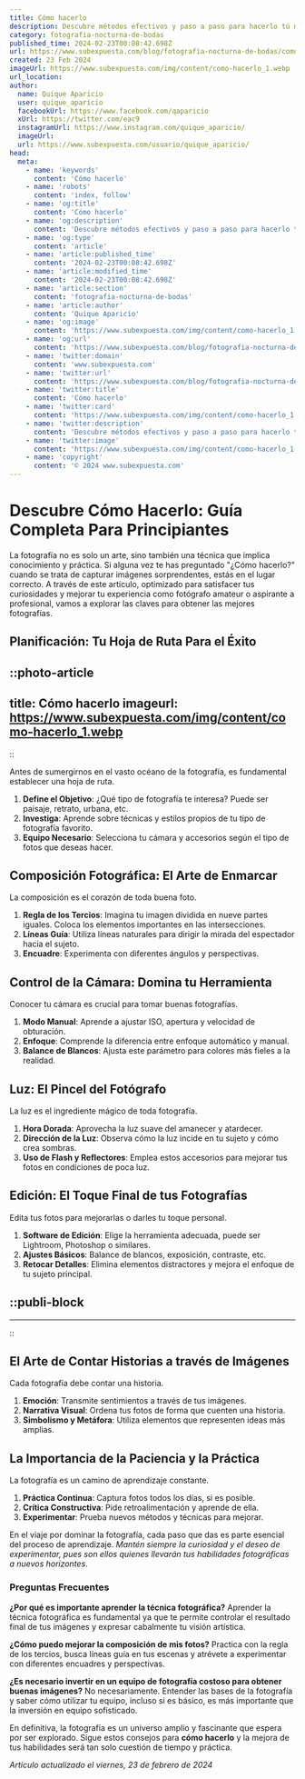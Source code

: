 ```yaml
---
title: Cómo hacerlo
description: Descubre métodos efectivos y paso a paso para hacerlo tú mismo. Consejos útiles y prácticos para lograrlo con éxito. ¡Empieza ahora!
category: fotografia-nocturna-de-bodas
published_time: 2024-02-23T00:08:42.698Z
url: https://www.subexpuesta.com/blog/fotografia-nocturna-de-bodas/como-hacerlo
created: 23 Feb 2024
imageUrl: https://www.subexpuesta.com/img/content/como-hacerlo_1.webp
url_location:
author:
  name: Quique Aparicio
  user: quique_aparicio
  facebookUrl: https://www.facebook.com/qaparicio
  xUrl: https://twitter.com/eac9
  instagramUrl: https://www.instagram.com/quique_aparicio/
  imageUrl: 
  url: https://www.subexpuesta.com/usuario/quique_aparicio/
head:
  meta:
    - name: 'keywords'
      content: 'Cómo hacerlo'
    - name: 'robots'
      content: 'index, follow'
    - name: 'og:title'
      content: 'Cómo hacerlo'
    - name: 'og:description'
      content: 'Descubre métodos efectivos y paso a paso para hacerlo tú mismo. Consejos útiles y prácticos para lograrlo con éxito. ¡Empieza ahora!'
    - name: 'og:type'
      content: 'article'
    - name: 'article:published_time'
      content: '2024-02-23T00:08:42.698Z'
    - name: 'article:modified_time'
      content: '2024-02-23T00:08:42.698Z'
    - name: 'article:section'
      content: 'fotografia-nocturna-de-bodas'
    - name: 'article:author'
      content: 'Quique Aparicio'
    - name: 'og:image'
      content: 'https://www.subexpuesta.com/img/content/como-hacerlo_1.webp'
    - name: 'og:url'
      content: 'https://www.subexpuesta.com/blog/fotografia-nocturna-de-bodas/como-hacerlo'
    - name: 'twitter:domain'
      content: 'www.subexpuesta.com'
    - name: 'twitter:url'
      content: 'https://www.subexpuesta.com/blog/fotografia-nocturna-de-bodas/como-hacerlo'
    - name: 'twitter:title'
      content: 'Cómo hacerlo'
    - name: 'twitter:card'
      content: 'https://www.subexpuesta.com/img/content/como-hacerlo_1.webp'
    - name: 'twitter:description'
      content: 'Descubre métodos efectivos y paso a paso para hacerlo tú mismo. Consejos útiles y prácticos para lograrlo con éxito. ¡Empieza ahora!'
    - name: 'twitter:image'
      content: 'https://www.subexpuesta.com/img/content/como-hacerlo_1.webp'
    - name: 'copyright'
      content: '© 2024 www.subexpuesta.com'
---
```

# Descubre Cómo Hacerlo: Guía Completa Para Principiantes

La fotografía no es solo un arte, sino también una técnica que implica conocimiento y práctica. Si alguna vez te has preguntado "¿Cómo hacerlo?" cuando se trata de capturar imágenes sorprendentes, estás en el lugar correcto. A través de este artículo, optimizado para satisfacer tus curiosidades y mejorar tu experiencia como fotógrafo amateur o aspirante a profesional, vamos a explorar las claves para obtener las mejores fotografías.

## Planificación: Tu Hoja de Ruta Para el Éxito

::photo-article
---
title: Cómo hacerlo
imageurl: https://www.subexpuesta.com/img/content/como-hacerlo_1.webp
---
::



Antes de sumergirnos en el vasto océano de la fotografía, es fundamental establecer una hoja de ruta.

1. **Define el Objetivo**: ¿Qué tipo de fotografía te interesa? Puede ser paisaje, retrato, urbana, etc.
2. **Investiga**: Aprende sobre técnicas y estilos propios de tu tipo de fotografía favorito.
3. **Equipo Necesario**: Selecciona tu cámara y accesorios según el tipo de fotos que deseas hacer.

## Composición Fotográfica: El Arte de Enmarcar
La composición es el corazón de toda buena foto.

1. **Regla de los Tercios**: Imagina tu imagen dividida en nueve partes iguales. Coloca los elementos importantes en las intersecciones.
2. **Líneas Guía**: Utiliza líneas naturales para dirigir la mirada del espectador hacia el sujeto.
3. **Encuadre**: Experimenta con diferentes ángulos y perspectivas.

## Control de la Cámara: Domina tu Herramienta
Conocer tu cámara es crucial para tomar buenas fotografías.

1. **Modo Manual**: Aprende a ajustar ISO, apertura y velocidad de obturación.
2. **Enfoque**: Comprende la diferencia entre enfoque automático y manual.
3. **Balance de Blancos**: Ajusta este parámetro para colores más fieles a la realidad.

## Luz: El Pincel del Fotógrafo

La luz es el ingrediente mágico de toda fotografía.

1. **Hora Dorada**: Aprovecha la luz suave del amanecer y atardecer.
2. **Dirección de la Luz**: Observa cómo la luz incide en tu sujeto y cómo crea sombras.
3. **Uso de Flash y Reflectores**: Emplea estos accesorios para mejorar tus fotos en condiciones de poca luz.

## Edición: El Toque Final de tus Fotografías

Edita tus fotos para mejorarlas o darles tu toque personal.

1. **Software de Edición**: Elige la herramienta adecuada, puede ser Lightroom, Photoshop o similares.
2. **Ajustes Básicos**: Balance de blancos, exposición, contraste, etc.
3. **Retocar Detalles**: Elimina elementos distractores y mejora el enfoque de tu sujeto principal.


  ::publi-block
  ---
  ---
  ::
  
  

## El Arte de Contar Historias a través de Imágenes

Cada fotografía debe contar una historia.

1. **Emoción**: Transmite sentimientos a través de tus imágenes.
2. **Narrativa Visual**: Ordena tus fotos de forma que cuenten una historia.
3. **Simbolismo y Metáfora**: Utiliza elementos que representen ideas más amplias.

## La Importancia de la Paciencia y la Práctica

La fotografía es un camino de aprendizaje constante.

1. **Práctica Continua**: Captura fotos todos los días, si es posible.
2. **Crítica Constructiva**: Pide retroalimentación y aprende de ella.
3. **Experimentar**: Prueba nuevos métodos y técnicas para mejorar.

En el viaje por dominar la fotografía, cada paso que das es parte esencial del proceso de aprendizaje. *Mantén siempre la curiosidad y el deseo de experimentar, pues son ellos quienes llevarán tus habilidades fotográficas a nuevos horizontes*.

### Preguntas Frecuentes

**¿Por qué es importante aprender la técnica fotográfica?**
Aprender la técnica fotográfica es fundamental ya que te permite controlar el resultado final de tus imágenes y expresar cabalmente tu visión artística.

**¿Cómo puedo mejorar la composición de mis fotos?**
Practica con la regla de los tercios, busca líneas guía en tus escenas y atrévete a experimentar con diferentes encuadres y perspectivas.

**¿Es necesario invertir en un equipo de fotografía costoso para obtener buenas imágenes?**
No necesariamente. Entender las bases de la fotografía y saber cómo utilizar tu equipo, incluso si es básico, es más importante que la inversión en equipo sofisticado.

En definitiva, la fotografía es un universo amplio y fascinante que espera por ser explorado. Sigue estos consejos para **cómo hacerlo** y la mejora de tus habilidades será tan solo cuestión de tiempo y práctica.

_Artículo actualizado el viernes, 23 de febrero de 2024_